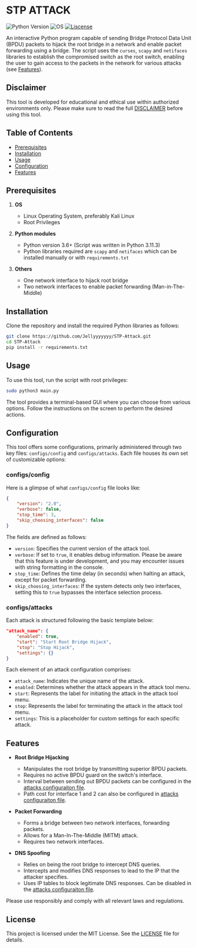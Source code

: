 # STP ATTACK

![Python Version](https://img.shields.io/badge/python-3.6+-blue?style=for-the-badge&logo=python)
![OS](https://img.shields.io/badge/OS-GNU%2FLinux-red?style=for-the-badge&logo=linux)
[![Liscense](https://img.shields.io/badge/LICENSE-MIT-green?style=for-the-badge)](LICENSE)

An interactive Python program capable of sending Bridge Protocol Data Unit (BPDU) packets to hijack the root bridge in a network and enable packet forwarding using a bridge.
The script uses the `curses`, `scapy` and `netifaces` libraries to establish the compromised switch as the root switch, enabling the user to gain access to the packets in the network for various attacks (see [Features](#features)).

## Disclaimer

This tool is developed for educational and ethical use within authorized environments only. 
Please make sure to read the full [DISCLAIMER](DISCLAIMER) before using this tool.

## Table of Contents

- [Prerequisites](#prerequisites)
- [Installation](#installation)
- [Usage](#usage)
- [Configuration](#configuration)
- [Features](#features)

## Prerequisites

1. **OS**
    * Linux Operating System, preferably Kali Linux
    * Root Privileges

2. **Python modules**
    * Python version 3.6+ (Script was written in Python 3.11.3)
    * Python libraries required are `scapy` and `netifaces` which can be installed manually or with `requirements.txt`

3. **Others**
    * One network interface to hijack root bridge
    * Two network interfaces to enable packet forwarding (Man-in-The-Middle)

## Installation

Clone the repository and install the required Python libraries as follows:

```bash
git clone https://github.com/Jellyyyyyyy/STP-Attack.git
cd STP-Attack
pip install -r requirements.txt
```

## Usage

To use this tool, run the script with root privileges:

```bash
sudo python3 main.py
```

The tool provides a terminal-based GUI where you can choose from various options. Follow the instructions on the screen to perform the desired actions.

## Configuration

This tool offers some configurations, primarily administered through two key files: `configs/config` and `configs/attacks`. Each file houses its own set of customizable options:

### configs/config

Here is a glimpse of what `configs/config` file looks like:

```json
{
    "version": "2.0",
    "verbose": false,
    "stop_time": 3,
    "skip_choosing_interfaces": false
}
```

The fields are defined as follows:

- `version`: Specifies the current version of the attack tool.
- `verbose`: If set to `true`, it enables debug information. Please be aware that this feature is under development, and you may encounter issues with string formatting in the console.
- `stop_time`: Defines the time delay (in seconds) when halting an attack, except for packet forwarding.
- `skip_choosing_interfaces`: If the system detects only two interfaces, setting this to `true` bypasses the interface selection process.

### configs/attacks

Each attack is structured following the basic template below:

```json
"attack_name": {
    "enabled": true,
    "start": "Start Root Bridge Hijack",
    "stop": "Stop Hijack",
    "settings": {}
}
```

Each element of an attack configuration comprises:

- `attack_name`: Indicates the unique name of the attack.
- `enabled`: Determines whether the attack appears in the attack tool menu.
- `start`: Represents the label for initiating the attack in the attack tool menu.
- `stop`: Represents the label for terminating the attack in the attack tool menu.
- `settings`: This is a placeholder for custom settings for each specific attack. 


## Features

- **Root Bridge Hijacking**
  - Manipulates the root bridge by transmitting superior BPDU packets.
  - Requires no active BPDU guard on the switch's interface.
  - Interval between sending out BPDU packets can be configured in the [attacks configuraiton file](configs/attacks).
  - Path cost for interface 1 and 2 can also be configured in [attacks configuraiton file](configs/attacks).

- **Packet Forwarding**
  - Forms a bridge between two network interfaces, forwarding packets.
  - Allows for a Man-In-The-Middle (MITM) attack.
  - Requires two network interfaces.

- **DNS Spoofing**
  - Relies on being the root bridge to intercept DNS queries.
  - Intercepts and modifies DNS responses to lead to the IP that the attacker specifies.
  - Uses IP tables to block legitimate DNS responses. Can be disabled in the [attacks configuraiton file](configs/attacks).

Please use responsibly and comply with all relevant laws and regulations.

## License

This project is licensed under the MIT License. See the [LICENSE](LICENSE) file for details.
